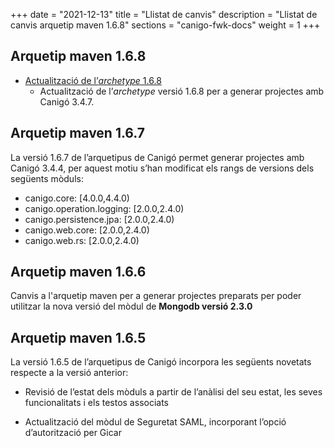 +++
date        = "2021-12-13"
title       = "Llistat de canvis"
description = "Llistat de canvis arquetip maven 1.6.8"
sections    = "canigo-fwk-docs"
weight		= 1
+++

## Arquetip maven 1.6.8

- [Actualització de l’_archetype_ 1.6.8](/noticies/2021-12-13-CAN-Actualitzacio_archetype_1_6_8)
   - Actualització de l’_archetype_ versió 1.6.8 per a generar projectes amb Canigó 3.4.7.

## Arquetip maven 1.6.7

La versió 1.6.7 de l’arquetipus de Canigó permet generar projectes amb Canigó 3.4.4, per aquest motiu s’han modificat els rangs de versions dels següents mòduls:

- canigo.core: [4.0.0,4.4.0)
- canigo.operation.logging: [2.0.0,2.4.0)
- canigo.persistence.jpa: [2.0.0,2.4.0)
- canigo.web.core: [2.0.0,2.4.0)
- canigo.web.rs: [2.0.0,2.4.0)

## Arquetip maven 1.6.6

Canvis a l'arquetip maven per a generar projectes preparats per poder utilitzar la nova versió del mòdul de **Mongodb versió 2.3.0**

## Arquetip maven 1.6.5

La versió 1.6.5 de l’arquetipus de Canigó incorpora les següents novetats respecte a la versió anterior:

* Revisió de l’estat dels mòduls a partir de l’anàlisi del seu estat, les seves funcionalitats i els testos associats

* Actualització del mòdul de Seguretat SAML, incorporant l’opció d’autorització per Gicar